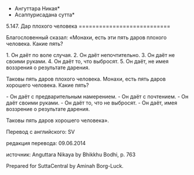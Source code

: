 * Ангуттара Никая*
* Асаппурисадана сутта*

5\.147\. Дар плохого человека
\=\=\=\=\=\=\=\=\=\=\=\=\=\=\=\=\=\=\=\=\=\=\=\=\=\=\=

Благословенный сказал: «Монахи, есть эти пять даров плохого человека\. Какие пять?

1\. Он даёт по воле случая\.
2\. Он даёт непочтительно\.
3\. Он даёт не своими руками\.
4\. Он даёт то, что выбросят\.
5\. Он даёт, не имея воззрения о результате дарения\.

Таковы пять даров плохого человека\. Монахи, есть пять даров хорошего человека\. Какие пять?

\- Он даёт с предварительным намерением\.
\- Он даёт с почтением\.
\- Он даёт своими руками\.
\- Он даёт то, что не выбросят\.
\- Он даёт, имея воззрение о результате дарения\.

Таковы пять даров хорошего человека»\.

Перевод с английского: SV

редакция перевода: 09\.06\.2014

источник: Anguttara Nikaya by Bhikkhu Bodhi, p\. 763

Prepared for SuttaCentral by Aminah Borg\-Luck\.